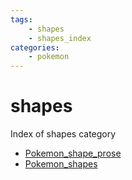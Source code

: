 ```yaml
---
tags:
    - shapes
    - shapes_index
categories:
    - pokemon
---
```


# shapes

Index of shapes category

- [Pokemon_shape_prose](pokemon_shape_prose.md)
- [Pokemon_shapes](pokemon_shapes.md)
